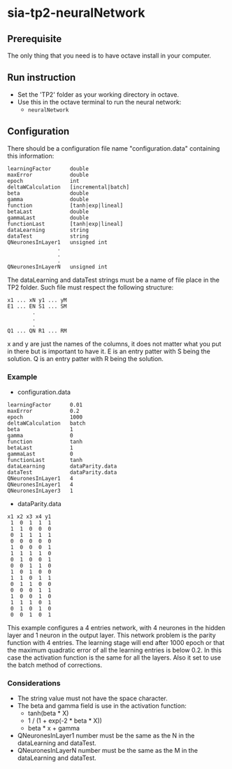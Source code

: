 # sia-tp2-neuralNetwork

## Prerequisite
The only thing that you need is to have octave install in your computer.

## Run instruction
* Set the 'TP2' folder as your working directory in octave.
* Use this in the octave terminal to run the neural network:
    * ```neuralNetwork```

## Configuration

There should be a configuration file name "configuration.data" containing this information:
````
learningFactor      double
maxError            double
epoch               int
deltaWCalculation   [incremental|batch]
beta                double
gamma               double
function            [tanh|exp|lineal]
betaLast            double
gammaLast           double
functionLast        [tanh|exp|lineal]
dataLearning        string
dataTest            string
QNeuronesInLayer1   unsigned int
                .
                .
                .
QNeuronesInLayerN   unsigned int
````
The dataLearning and dataTest strings must be a name of file place in the TP2 folder.
Such file must respect the following structure:

````
x1 ... xN y1 ... yM
E1 ... EN S1 ... SM
        .
        .
        .
Q1 ... QN R1 ... RM
````
x and y are just the names of the columns, it does not matter what you put in there but is important to have it.
E is an entry patter with S being the solution.
Q is an entry patter with R being the solution.
### Example
* configuration.data
````
learningFactor      0.01
maxError            0.2
epoch               1000
deltaWCalculation   batch
beta                1
gamma               0
function            tanh
betaLast            1
gammaLast           0
functionLast        tanh
dataLearning        dataParity.data
dataTest            dataParity.data
QNeuronesInLayer1   4
QNeuronesInLayer1   4
QNeuronesInLayer3   1
````
* dataParity.data
````
x1 x2 x3 x4 y1
 1  0  1  1  1
 1  1  0  0  0
 0  1  1  1  1
 0  0  0  0  0
 1  0  0  0  1
 1  1  1  1  0
 0  1  0  0  1
 0  0  1  1  0
 1  0  1  0  0
 1  1  0  1  1
 0  1  1  0  0
 0  0  0  1  1
 1  0  0  1  0
 1  1  1  0  1
 0  1  0  1  0
 0  0  1  0  1
````
This example configures a 4 entries network, with 4 neurones in the hidden layer and 1 neuron in the output layer. This network problem is the parity function with 4 entries. The learning stage will end after 1000 epoch or that the maximum quadratic error of all the learning entries is below 0.2. In this case the activation function is the same for all the layers. Also it set to use the batch method of corrections.
### Considerations

* The string value must not have the space character.
* The beta and gamma field is use in the activation function:
    * tanh(beta * X)
    * 1 / (1 + exp(-2 * beta * X))
    * beta * x + gamma
* QNeuronesInLayer1 number must be the same as the N in the dataLearning and dataTest.
* QNeuronesInLayerN number must be the same as the M in the dataLearning and dataTest.
